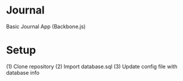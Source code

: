 Journal
=======

Basic Journal App (Backbone.js)


Setup
=====

(1) Clone repository 
(2) Import database.sql 
(3) Update config file with database info 
